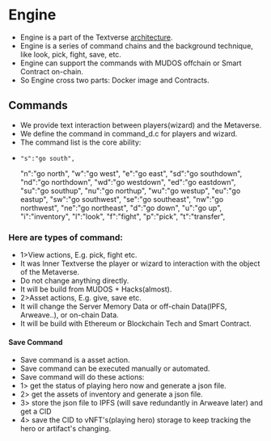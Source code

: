 # Engine
+ Engine is a part of the Textverse [architecture](architechure.md).
+ Engine is a series of  command chains and the background technique, like look, pick, fight, save, etc.
+ Engine can support the commands with MUDOS offchain or Smart Contract on-chain.
+ So Engine cross two parts: Docker image and Contracts.

## Commands
+ We provide text interaction between players(wizard) and the Metaverse.
+ We define the command in command_d.c for players and wizard.
+ The command list is the core ability:
+     "s":"go south",
    "n":"go north",
    "w":"go west",
    "e":"go east",
    "sd":"go southdown",
    "nd":"go northdown",
    "wd":"go westdown",
    "ed":"go eastdown",
    "su":"go southup",
    "nu":"go northup",
    "wu":"go westup",
    "eu":"go eastup",
    "sw":"go southwest",
    "se":"go southeast",
    "nw":"go northwest",
    "ne":"go northeast",
    "d":"go down",
    "u":"go up",
    "i":"inventory",
    "l":"look",
    "f":"fight",
    "p":"pick",
    "t":"transfer",
### Here are types of command: 
+ 1>View actions, E.g. pick, fight etc.
+ It was Inner Textverse the player or wizard to interaction with the object of the Metaverse.
+ Do not change anything directly.
+ It will be build from MUDOS + Hacks(almost).
+ 2>Asset actions, E.g. give, save etc.
+ It will change the Server Memory Data or off-chain Data(IPFS, Arweave..), or on-chain Data.
+ It will be build with Ethereum or Blockchain Tech and Smart Contract.

#### Save Command
+ Save command is a asset action.
+ Save command can be executed manually or automated.
+ Save command will do these actions:
+ 1> get the status of playing hero now and generate a json file.
+ 2> get the assets of inventory and generate a json file.
+ 3> store the json file to IPFS (will save redundantly in Arweave later) and get a CID
+ 4> save the CID to vNFT's(playing hero) storage to keep tracking the hero or artifact's changing.

